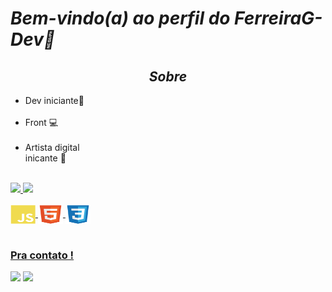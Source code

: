 <h1> <i>Bem-vindo(a) ao perfil do FerreiraG-Dev🍂</i> </h1>
<h2 align="center">&ensp; <i>Sobre</i> &ensp;</h2>
<div align="center">
  
  <ul align="left" style="padding-right: 340px;">
    <li> Dev iniciante🐣 </li><br>
    <li> Front  💻</li><br>
    <li> Artista digital inicante 🎨</li><br>
   </ul>
</div>
 <div>
   <a href="https://github.com/FerreiraG-Dev">
   <img height="180em" src="https://github-readme-stats.vercel.app/api?username=FerreiraG-Dev&show_icons=true&theme=onedark&include_all_commits=true&count_private=true"/>
   <img height="180em" src="https://github-readme-stats.vercel.app/api/top-langs/?username=FerreiraG-Dev&layout=compact&langs_count=6&theme=onedark"/>
</div>
    
<div style="display: inline_block"><br>
  <img align="center" alt="Js" height="30" width="40" src="https://raw.githubusercontent.com/devicons/devicon/master/icons/javascript/javascript-plain.svg">
  <img align="center" alt="HTML" height="30" width="40" src="https://raw.githubusercontent.com/devicons/devicon/master/icons/html5/html5-original.svg">
  <img align="center" alt="CSS" height="30" width="40" src="https://raw.githubusercontent.com/devicons/devicon/master/icons/css3/css3-original.svg">
</div>
 
<br>
 
### Pra contato !
 
<div> 
  <a href="https://instagram.com/feerreira_sama" target="_blank"><img src="https://img.shields.io/badge/-Instagram-%23E4405F?style=for-the-badge&logo=instagram&logoColor=white" target="_blank"></a>
 <a href = "mailto:ferreiragui11@gmail.com"><img src="https://img.shields.io/badge/-Gmail-%23333?style=for-the-badge&logo=gmail&logoColor=white" target="_blank"></a>
 
</div>

